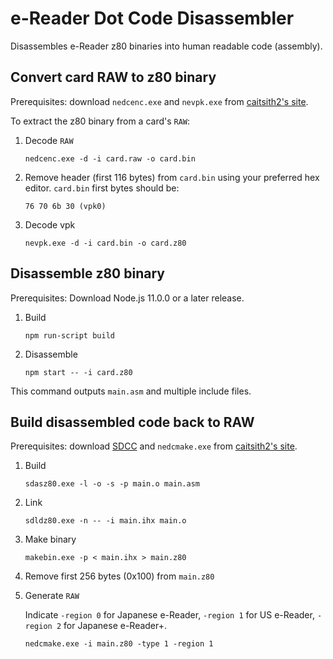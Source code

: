# e-Reader Dot Code Disassembler

Disassembles e-Reader z80 binaries into human readable code (assembly).

## Convert card RAW to z80 binary

Prerequisites: download `nedcenc.exe` and `nevpk.exe` from [caitsith2's site](https://www.caitsith2.com/ereader/devtools.htm).

To extract the z80 binary from a card's `RAW`:

1. Decode `RAW`
    ```
    nedcenc.exe -d -i card.raw -o card.bin
    ```
1. Remove header (first 116 bytes) from `card.bin` using your preferred hex editor. `card.bin` first bytes should be:
   ```
   76 70 6b 30 (vpk0)
   ```
1. Decode vpk
   ```
   nevpk.exe -d -i card.bin -o card.z80
   ```

## Disassemble z80 binary

Prerequisites: Download Node.js 11.0.0 or a later release.

1. Build
   ```
   npm run-script build
   ```
1. Disassemble 
   ```
   npm start -- -i card.z80
   ```
This command outputs `main.asm` and multiple include files.

## Build disassembled code back to RAW

Prerequisites: download [SDCC](http://sdcc.sourceforge.net) and `nedcmake.exe` from [caitsith2's site](https://www.caitsith2.com/ereader/devtools.htm).

1. Build
   ```
   sdasz80.exe -l -o -s -p main.o main.asm
   ```
1. Link
   ```
   sdldz80.exe -n -- -i main.ihx main.o
   ```
1. Make binary
   ```
   makebin.exe -p < main.ihx > main.z80
   ```
1. Remove first 256 bytes (0x100) from `main.z80`
1. Generate `RAW`
   
   Indicate `-region 0` for Japanese e-Reader, `-region 1` for US e-Reader, `-region 2` for Japanese e-Reader+.
   ```
   nedcmake.exe -i main.z80 -type 1 -region 1
   ```

